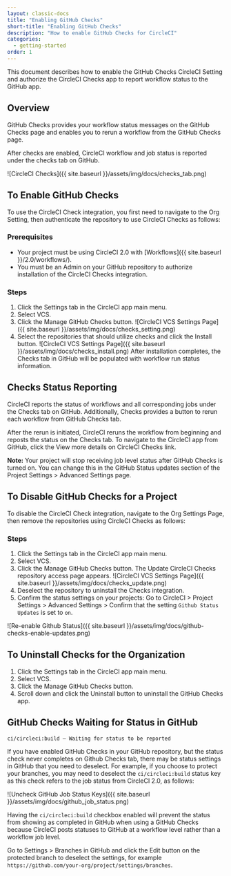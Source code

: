 ```yaml
---
layout: classic-docs
title: "Enabling GitHub Checks"
short-title: "Enabling GitHub Checks"
description: "How to enable GitHub Checks for CircleCI"
categories:
  - getting-started
order: 1
---
```

This document describes how to enable the GitHub Checks CircleCI Setting and authorize the CircleCI Checks app to report workflow status to the GitHub app.

## Overview

GitHub Checks provides your workflow status messages on the GitHub Checks page and enables you to rerun a workflow from the GitHub Checks page.

After checks are enabled, CircleCI workflow and job status is reported under the checks tab on GitHub.

![CircleCI Checks]({{ site.baseurl }}/assets/img/docs/checks_tab.png)

## To Enable GitHub Checks

To use the CircleCI Check integration, you first need to navigate to the Org Setting, then authenticate the repository to use CircleCI Checks as follows:

### Prerequisites

- Your project must be using CircleCI 2.0 with [Workflows]({{ site.baseurl }}/2.0/workflows/).
- You must be an Admin on your GitHub repository to authorize installation of the CircleCI Checks integration.

### Steps

1. Click the Settings tab in the CircleCI app main menu.
2. Select VCS. 
3. Click the Manage GitHub Checks button. ![CircleCI VCS Settings Page]({{ site.baseurl }}/assets/img/docs/checks_setting.png)
4. Select the repositories that should utilize checks and click the Install button. ![CircleCI VCS Settings Page]({{ site.baseurl }}/assets/img/docs/checks_install.png) After installation completes, the Checks tab in GitHub will be populated with workflow run status information. 

## Checks Status Reporting

CircleCI reports the status of workflows and all corresponding jobs under the Checks tab on GitHub. Additionally, Checks provides a button to rerun each workflow from GitHub Checks tab.

After the rerun is initiated, CircleCI reruns the workflow from beginning and reposts the status on the Checks tab. To navigate to the CircleCI app from GitHub, click the View more details on CircleCI Checks link.

**Note:** Your project will stop receiving job level status after GitHub Checks is turned on. You can change this in the GitHub Status updates section of the Project Settings > Advanced Settings page.

## To Disable GitHub Checks for a Project

To disable the CircleCI Check integration, navigate to the Org Settings Page, then remove the repositories using CircleCI Checks as follows:

### Steps

1. Click the Settings tab in the CircleCI app main menu.
2. Select VCS. 
3. Click the Manage GitHub Checks button. The Update CircleCI Checks repository access page appears. ![CircleCI VCS Settings Page]({{ site.baseurl }}/assets/img/docs/checks_update.png)
4. Deselect the repository to uninstall the Checks integration.
5. Confirm the status settings on your projects: Go to CircleCI > Project Settings > Advanced Settings > Confirm that the setting `Github Status
Updates` is set to `on`.

![Re-enable Github Status]({{ site.baseurl }}/assets/img/docs/github-checks-enable-updates.png)

## To Uninstall Checks for the Organization

1. Click the Settings tab in the CircleCI app main menu.
2. Select VCS.
3. Click the Manage GitHub Checks button.
4. Scroll down and click the Uninstall button to uninstall the GitHub Checks app.

## GitHub Checks Waiting for Status in GitHub

`ci/circleci:build — Waiting for status to be reported`

If you have enabled GitHub Checks in your GitHub repository, but the status check never completes on Github Checks tab, there may be status settings in GitHub that you need to deselect. For example, if you choose to protect your branches, you may need to deselect the `ci/circleci:build` status key as this check refers to the job status from CircleCI 2.0, as follows:

![Uncheck GitHub Job Status Keys]({{ site.baseurl }}/assets/img/docs/github_job_status.png)

Having the `ci/circleci:build` checkbox enabled will prevent the status from showing as completed in GitHub when using a GitHub Checks because CircleCI posts statuses to GitHub at a workflow level rather than a workflow job level.

Go to Settings > Branches in GitHub and click the Edit button on the protected branch to deselect the settings, for example `https://github.com/your-org/project/settings/branches`.